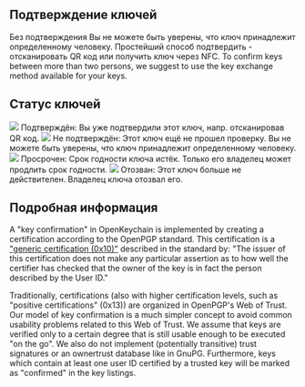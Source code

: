 [//]: # (NOTE: Please put every sentence in its own line, Transifex puts every line in its own translation field!)

## Подтверждение ключей
Без подтверждения Вы не можете быть уверены, что ключ принадлежит определенному человеку.
Простейший способ подтвердить - отсканировать QR код или получить ключ через NFC.
To confirm keys between more than two persons, we suggest to use the key exchange method available for your keys.

## Статус ключей

<img src="status_signature_verified_cutout_24dp"/>  
Подтверждён: Вы уже подтвердили этот ключ, напр. отсканировав QR код.  
<img src="status_signature_unverified_cutout_24dp"/>  
Не подтверждён: Этот ключ ещё не прошел проверку. Вы не можете быть уверены, что ключ принадлежит определенному человеку.  
<img src="status_signature_expired_cutout_24dp"/>  
Просрочен: Срок годности ключа истёк. Только его владелец может продлить срок годности.  
<img src="status_signature_revoked_cutout_24dp"/>  
Отозван: Этот ключ больше не действителен. Владелец ключа отозвал его.

## Подробная информация
A "key confirmation" in OpenKeychain is implemented by creating a certification according to the OpenPGP standard.
This certification is a ["generic certification (0x10)"](http://tools.ietf.org/html/rfc4880#section-5.2.1) described in the standard by:
"The issuer of this certification does not make any particular assertion as to how well the certifier has checked that the owner of the key is in fact the person described by the User ID."

Traditionally, certifications (also with higher certification levels, such as "positive certifications" (0x13)) are organized in OpenPGP's Web of Trust.
Our model of key confirmation is a much simpler concept to avoid common usability problems related to this Web of Trust.
We assume that keys are verified only to a certain degree that is still usable enough to be executed "on the go".
We also do not implement (potentially transitive) trust signatures or an ownertrust database like in GnuPG.
Furthermore, keys which contain at least one user ID certified by a trusted key will be marked as "confirmed" in the key listings.